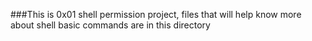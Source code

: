 ###This is 0x01 shell  permission project, files that will help know more about shell basic commands are in this directory
